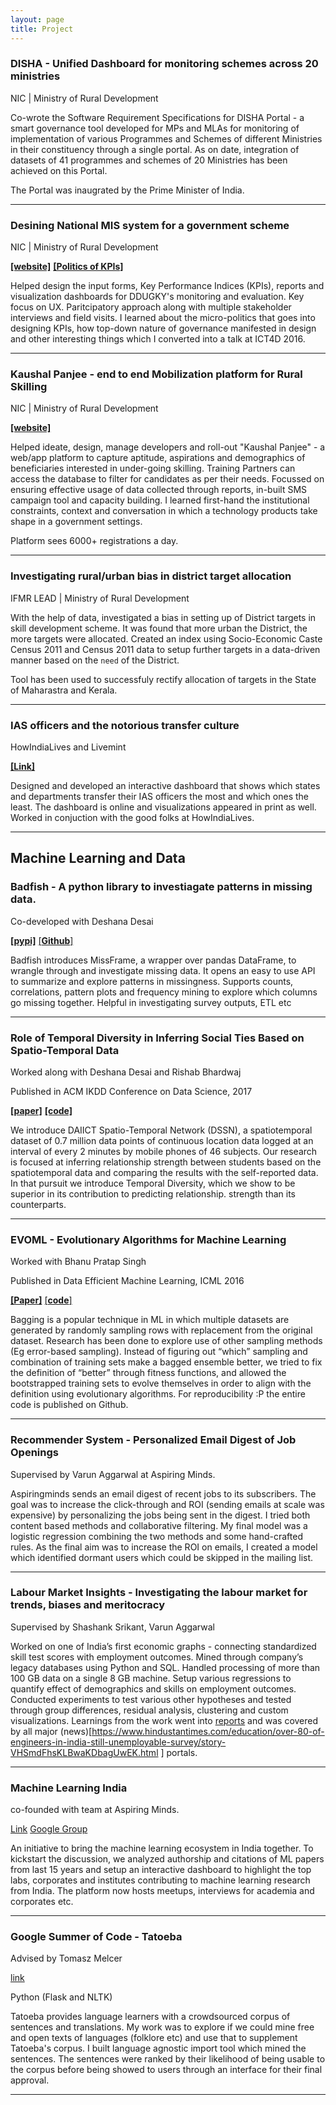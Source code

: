 ```yaml
---
layout: page
title: Project
---
```



### DISHA - Unified Dashboard for monitoring schemes across 20 ministries
 NIC | Ministry of Rural Development

Co-wrote the Software Requirement Specifications for DISHA Portal - a smart governance tool developed for MPs and MLAs for monitoring of implementation of various Programmes and Schemes of different Ministries in their constituency through a single portal. As on date, integration of datasets of 41 programmes and schemes of 20 Ministries has been achieved on this Portal. 

The Portal was inaugrated by the Prime Minister of India.

___


### Desining National MIS system for a government scheme
NIC | Ministry of Rural Development

[**[website]**](http://ddugky.gov.in/mprmis/) [**[Politics of KPIs]**](http://schd.ws/hosted_files/2017ict4dconference/b5/Politics%20of%20KPIs.pdf)

Helped design the input forms, Key Performance Indices (KPIs), reports and visualization dashboards for DDUGKY's monitoring and evaluation.
Key focus on UX. Paritcipatory approach along with multiple stakeholder interviews and field visits. 
I learned about the micro-politics that goes into designing KPIs, how top-down nature of governance manifested in design and other interesting things which I converted into a talk at ICT4D 2016.

___

### Kaushal Panjee - end to end Mobilization platform for Rural Skilling
NIC | Ministry of Rural Development

[**[website]**](http://kaushalpanjee.nic.in)

Helped ideate, design, manage developers and roll-out "Kaushal Panjee" - a web/app platform to capture aptitude, aspirations and demographics
of beneficiaries interested in under-going skilling. Training Partners can access the database to filter for candidates as per their needs.
Focussed on ensuring effective usage of data collected through reports, in-built SMS campaign tool and capacity building.
I learned first-hand the institutional constraints, context and conversation in which a technology products take shape in a government settings.

Platform sees 6000+ registrations a day.

___

### Investigating rural/urban bias in district target allocation
IFMR LEAD | Ministry of Rural Development

With the help of data, investigated a bias in setting up of District targets in skill development scheme. It was found that more urban the District, the more targets were allocated. Created an index using Socio-Economic Caste Census 2011 and Census 2011 data to setup further targets in a data-driven manner based on the `need` of the District.

Tool has been used to successfuly rectify allocation of targets in the State of Maharastra and Kerala.

___

### IAS officers and the notorious transfer culture
HowIndiaLives and Livemint

[**[Link]**](http://www.livemint.com/Politics/jSvUSWHe6tq0zBTRKENycJ/IAS-officers-and-the-notorious-transfer-culture.html)

Designed and developed an interactive dashboard that shows which states and departments transfer their IAS officers the most and which ones the least. The dashboard is online and visualizations appeared in print as well. Worked in conjuction with the good folks at HowIndiaLives.

___

## Machine Learning and Data
### Badfish - A python library to investiagate patterns in missing data.
Co-developed with Deshana Desai 

[**[pypi]**](https://pypi.python.org/pypi/badfish/0.1.2) [[**Github**]](http://github.com/harshnisar/badfish)

Badfish introduces MissFrame, a wrapper over pandas DataFrame, to wrangle through and investigate missing data. It opens an easy to use API to summarize and explore patterns in missingness. Supports counts, correlations, pattern plots and frequency mining to explore which columns go missing together. Helpful in investigating survey outputs, ETL etc

___

### Role of Temporal Diversity in Inferring Social Ties Based on Spatio-Temporal Data
Worked along with Deshana Desai and Rishab Bhardwaj

Published in ACM IKDD Conference on Data Science, 2017

[**[paper]**](https://dl.acm.org/citation.cfm?id=3041836) [**[code]**](https://github.com/deshanadesai/Geospat) 

We introduce DAIICT Spatio-Temporal Network (DSSN), a spatiotemporal dataset of 0.7 million data points of continuous location data logged at an interval of every 2 minutes by mobile phones of 46 subjects. Our research is focused at inferring relationship strength between students based on the spatiotemporal data and comparing the results with the self-reported data. In that pursuit we introduce Temporal Diversity, which we show to be superior in its contribution to predicting relationship.
strength than its counterparts.

___

### EVOML - Evolutionary Algorithms for Machine Learning
Worked with Bhanu Pratap Singh

Published in Data Efficient Machine Learning, ICML 2016

[**[Paper]**](https://arxiv.org/pdf/1610.00465.pdf.) [[**code**]](https://github.com/EvoML/EvoML)

Bagging is a popular technique in ML in which multiple datasets are generated by randomly sampling rows with replacement from the original dataset. Research has been done to explore use of other sampling methods (Eg error-based sampling). Instead of figuring out “which” sampling and combination of training sets make a bagged ensemble better, we tried to fix the definition of “better” through fitness functions, and allowed the bootstrapped training sets to evolve themselves in order to align with the definition using evolutionary algorithms. For reproducibility :P the entire code is published on Github.

___

### Recommender System - Personalized Email Digest of Job Openings
Supervised by Varun Aggarwal at Aspiring Minds.

Aspiringminds sends an email digest of recent jobs to its subscribers. The goal was to increase the click-through and ROI (sending emails at scale was expensive) by personalizing the jobs being sent in the digest. I tried both content based methods and collaborative filtering.  My final model was a logistic regression combining the two methods and some hand-crafted rules. As the final aim was to increase the ROI on emails, I created a model which identified dormant users which could be skipped in the mailing list. 

___

### Labour Market Insights - Investigating the labour market for trends, biases and meritocracy
Supervised by Shashank Srikant, Varun Aggarwal

Worked on one of India’s first economic graphs - connecting standardized skill test scores with employment outcomes. Mined through company’s legacy databases using Python and SQL. Handled processing of more than 100 GB data on a single 8 GB machine. 
Setup various regressions to quantify effect of demographics and skills on employment outcomes. 
Conducted experiments to test various other hypotheses and tested through group differences, residual analysis, clustering and custom visualizations. 
Learnings from the work went into [reports](http://www.aspiringminds.com/sites/default/files/National%20Employability%20Report%20-%20Engineers%2C%20Annual%20Report%202014.pdf) and was covered by all major (news)[https://www.hindustantimes.com/education/over-80-of-engineers-in-india-still-unemployable-survey/story-VHSmdFhsKLBwaKDbagUwEK.html
] portals.

___

### Machine Learning India
co-founded with team at Aspiring Minds.

[Link](http://ml-india.org) [Google Group](https://groups.google.com/forum/?hl=en#!forum/ml-india)

An initiative to bring the machine learning ecosystem in India together. To kickstart the discussion, we analyzed authorship and citations of ML papers from last 15 years and setup an interactive dashboard to highlight the top labs, corporates and institutes contributing to machine learning research from India. The platform now hosts meetups, interviews for academia and corporates etc. 

___

### Google Summer of Code - Tatoeba
Advised by Tomasz Melcer

[link](http://tatoeba.org)

Python (Flask and NLTK)

Tatoeba provides language learners with a crowdsourced corpus of sentences and translations. My work was to explore if we could mine free and open texts of languages (folklore etc) and use that to supplement Tatoeba's corpus. I built language agnostic import tool which mined the sentences. The sentences were ranked by their likelihood of being usable to the corpus before being showed to users through an interface for their final approval.  

___


